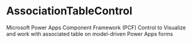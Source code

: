 # AssociationTableControl
Microsoft Power Apps Component Framework (PCF) Control to Visualize and work with associated table on model-driven Power Apps forms
